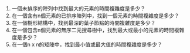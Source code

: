 

1. 一個未排序的陣列中找到最大的元素的時間複雜度是多少？
2. 在一個含有n個元素的已排序陣列中，找到一個元素的時間複雜度是多少？ 
3. 在一個樹形結構中，找到最深的葉子節點的時間複雜度是多少？
4. 在一個包含n個元素的無序二元搜尋樹中，找到最大或最小的元素的時間複雜度是多少？ 
5. 在一個n x n的矩陣中，找到最小值或最大值的時間複雜度是多少？